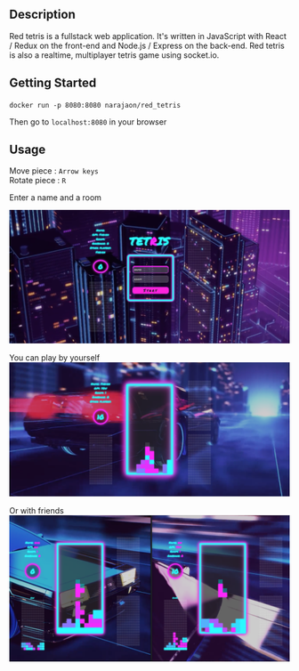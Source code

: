 ## Description

Red tetris is a fullstack web application.
It's written in JavaScript with React / Redux on the front-end and Node.js / Express on the back-end.
Red tetris is also a realtime, multiplayer tetris game using socket.io.

## Getting Started

`docker run -p 8080:8080 narajaon/red_tetris`

Then go to `localhost:8080` in your browser

## Usage

Move piece :		`Arrow keys` <br>
Rotate piece :		`R` <br>

Enter a name and a room

![ScreenShot](screenshots/login.png)

You can play by yourself
![ScreenShot](screenshots/singleplayer.png)

Or with friends
![ScreenShot](screenshots/multiplayer.png)
